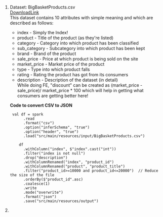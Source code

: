 1. Dataset: BigBasketProducts.csv
   <br><a href="https://www.kaggle.com/datasets/surajjha101/bigbasket-entire-product-list-28k-datapoints?select=BigBasket+Products.csv" target="new">DownloadLink</a>
   <br>This dataset contains 10 attributes with simple meaning and which are described as follows:
   - index - Simply the Index!
   - product - Title of the product (as they're listed)
   - category - Category into which product has been classified
   - sub_category - Subcategory into which product has been kept
   - brand - Brand of the product
   - sale_price - Price at which product is being sold on the site
   - market_price - Market price of the product
   - type - Type into which product falls
   - rating - Rating the product has got from its consumers
   - description - Description of the dataset (in detail)
     <br>While doing FE, "discount" can be created as (market_price - sale_price)/ market_price * 100 which will help in getting what consumers are getting better here!

   **Code to convert CSV to JSON**
    ```
     val df = spark
          .read
          .format("csv")
          .option("inferSchema", "true")
          .option("header", "true")
          .load("src/main/resources/input/BigBasketProducts.csv")
    
        df
          .withColumn("index", $"index".cast("int"))
          .filter("index is not null")
          .drop("description")
          .withColumnRenamed("index", "product_id")
          .withColumnRenamed("product", "product_title")
          .filter("product_id>=10000 and product_id<=20000")  // Reduce the size of the file
          .orderBy($"product_id".asc)
          .coalesce(1)
          .write
          .mode("overwrite")
          .format("json")
          .save("src/main/resources/output")
    ```
   
2. 